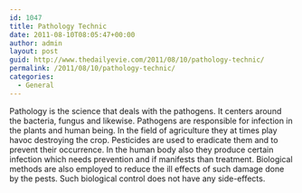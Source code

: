 ```yaml
---
id: 1047
title: Pathology Technic
date: 2011-08-10T08:05:47+00:00
author: admin
layout: post
guid: http://www.thedailyevie.com/2011/08/10/pathology-technic/
permalink: /2011/08/10/pathology-technic/
categories:
  - General
---
```

Pathology is the science that deals with the pathogens. It centers around the bacteria, fungus and likewise. Pathogens are responsible for infection in the plants and human being. In the field of agriculture they at times play havoc destroying the crop. Pesticides are used to eradicate them and to prevent their occurrence. In the human body also they produce certain infection which needs prevention and if manifests than treatment. Biological methods are also employed to reduce the ill effects of such damage done by the pests. Such biological control does not have any side-effects.